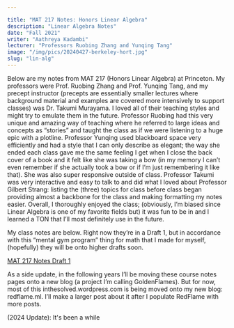 ```yaml
---

title: "MAT 217 Notes: Honors Linear Algebra"
description: "Linear Algebra Notes"
date: "Fall 2021"
writer: "Aathreya Kadambi"
lecturer: "Professors Ruobing Zhang and Yunqing Tang"
image: "/img/pics/20240427-berkeley-hort.jpg"
slug: "lin-alg"
---
```



Below are my notes from MAT 217 (Honors Linear Algebra) at Princeton. My professors were Prof. Ruobing Zhang and Prof. Yunqing Tang, and my precept instructor (precepts are essentially smaller lectures where background material and examples are covered more intensively to support classes) was Dr. Takumi Murayama. I loved all of their teaching styles and might try to emulate them in the future. Professor Ruobing had this very unique and amazing way of teaching where he referred to large ideas and concepts as “stories” and taught the class as if we were listening to a huge epic with a plotline. Professor Yunqing used blackboard space very efficiently and had a style that I can only describe as elegant; the way she ended each class gave me the same feeling I get when I close the back cover of a book and it felt like she was taking a bow (in my memory I can’t even remember if she actually took a bow or if I’m just remembering it like that). She was also super responsive outside of class. Professor Takumi was very interactive and easy to talk to and did what I loved about Professor Gilbert Strang: listing the (three) topics for class before class began providing almost a backbone for the class and making formatting my notes easier. Overall, I thoroughly enjoyed the class; (obviously, I’m biased since Linear Algebra is one of my favorite fields but) it was fun to be in and I learned a TON that I’ll most definitely use in the future.

My class notes are below. Right now they’re in a Draft 1, but in accordance with this “mental gym program” thing for math that I made for myself, (hopefully) they will be onto higher drafts soon.

<a href="/notes/MAT-217-Draft-1.pdf">MAT 217 Notes Draft 1</a>

As a side update, in the following years I’ll be moving these course notes pages onto a new blog (a project I’m calling GoldenFlames). But for now, most of this inthesolved.wordpress.com is being moved onto my new blog: redflame.ml. I’ll make a larger post about it after I populate RedFlame with more posts.

(2024 Update): It's been a while 